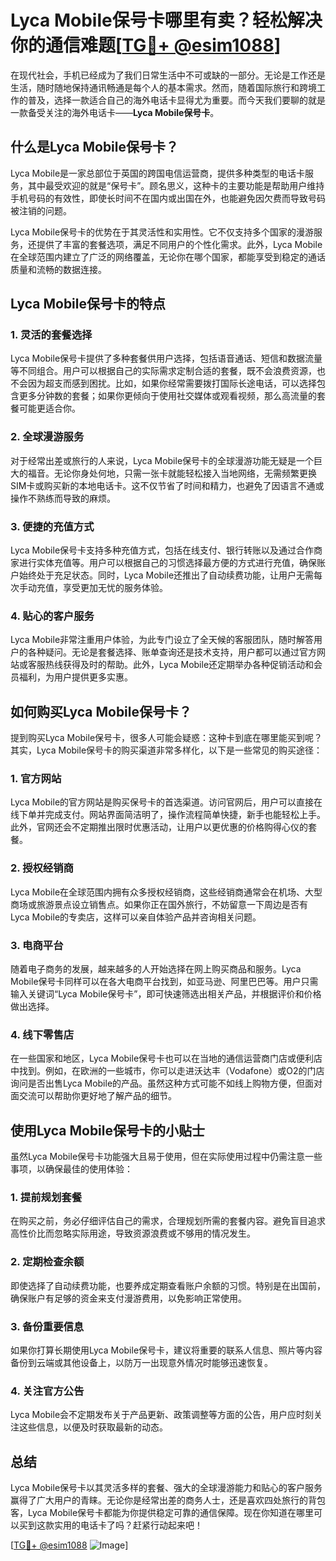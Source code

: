 # Lyca Mobile保号卡哪里有卖？轻松解决你的通信难题[[TG💪+ @esim1088](https://t.me/s/esim1088)]

在现代社会，手机已经成为了我们日常生活中不可或缺的一部分。无论是工作还是生活，随时随地保持通讯畅通是每个人的基本需求。然而，随着国际旅行和跨境工作的普及，选择一款适合自己的海外电话卡显得尤为重要。而今天我们要聊的就是一款备受关注的海外电话卡——**Lyca Mobile保号卡**。

## 什么是Lyca Mobile保号卡？

Lyca Mobile是一家总部位于英国的跨国电信运营商，提供多种类型的电话卡服务，其中最受欢迎的就是“保号卡”。顾名思义，这种卡的主要功能是帮助用户维持手机号码的有效性，即使长时间不在国内或出国在外，也能避免因欠费而导致号码被注销的问题。

Lyca Mobile保号卡的优势在于其灵活性和实用性。它不仅支持多个国家的漫游服务，还提供了丰富的套餐选项，满足不同用户的个性化需求。此外，Lyca Mobile在全球范围内建立了广泛的网络覆盖，无论你在哪个国家，都能享受到稳定的通话质量和流畅的数据连接。

## Lyca Mobile保号卡的特点

### 1. **灵活的套餐选择**
   Lyca Mobile保号卡提供了多种套餐供用户选择，包括语音通话、短信和数据流量等不同组合。用户可以根据自己的实际需求定制合适的套餐，既不会浪费资源，也不会因为超支而感到困扰。比如，如果你经常需要拨打国际长途电话，可以选择包含更多分钟数的套餐；如果你更倾向于使用社交媒体或观看视频，那么高流量的套餐可能更适合你。

### 2. **全球漫游服务**
   对于经常出差或旅行的人来说，Lyca Mobile保号卡的全球漫游功能无疑是一个巨大的福音。无论你身处何地，只需一张卡就能轻松接入当地网络，无需频繁更换SIM卡或购买新的本地电话卡。这不仅节省了时间和精力，也避免了因语言不通或操作不熟练而导致的麻烦。

### 3. **便捷的充值方式**
   Lyca Mobile保号卡支持多种充值方式，包括在线支付、银行转账以及通过合作商家进行实体充值等。用户可以根据自己的习惯选择最方便的方式进行充值，确保账户始终处于充足状态。同时，Lyca Mobile还推出了自动续费功能，让用户无需每次手动充值，享受更加无忧的服务体验。

### 4. **贴心的客户服务**
   Lyca Mobile非常注重用户体验，为此专门设立了全天候的客服团队，随时解答用户的各种疑问。无论是套餐选择、账单查询还是技术支持，用户都可以通过官方网站或客服热线获得及时的帮助。此外，Lyca Mobile还定期举办各种促销活动和会员福利，为用户提供更多实惠。

## 如何购买Lyca Mobile保号卡？

提到购买Lyca Mobile保号卡，很多人可能会疑惑：这种卡到底在哪里能买到呢？其实，Lyca Mobile保号卡的购买渠道非常多样化，以下是一些常见的购买途径：

### 1. **官方网站**
   Lyca Mobile的官方网站是购买保号卡的首选渠道。访问官网后，用户可以直接在线下单并完成支付。网站界面简洁明了，操作流程简单快捷，新手也能轻松上手。此外，官网还会不定期推出限时优惠活动，让用户以更优惠的价格购得心仪的套餐。

### 2. **授权经销商**
   Lyca Mobile在全球范围内拥有众多授权经销商，这些经销商通常会在机场、大型商场或旅游景点设立销售点。如果你正在国外旅行，不妨留意一下周边是否有Lyca Mobile的专卖店，这样可以亲自体验产品并咨询相关问题。

### 3. **电商平台**
   随着电子商务的发展，越来越多的人开始选择在网上购买商品和服务。Lyca Mobile保号卡同样可以在各大电商平台找到，如亚马逊、阿里巴巴等。用户只需输入关键词“Lyca Mobile保号卡”，即可快速筛选出相关产品，并根据评价和价格做出选择。

### 4. **线下零售店**
   在一些国家和地区，Lyca Mobile保号卡也可以在当地的通信运营商门店或便利店中找到。例如，在欧洲的一些城市，你可以走进沃达丰（Vodafone）或O2的门店询问是否出售Lyca Mobile的产品。虽然这种方式可能不如线上购物方便，但面对面交流可以帮助你更好地了解产品的细节。

## 使用Lyca Mobile保号卡的小贴士

虽然Lyca Mobile保号卡功能强大且易于使用，但在实际使用过程中仍需注意一些事项，以确保最佳的使用体验：

### 1. **提前规划套餐**
   在购买之前，务必仔细评估自己的需求，合理规划所需的套餐内容。避免盲目追求高性价比而忽略实际用途，导致资源浪费或不够用的情况发生。

### 2. **定期检查余额**
   即使选择了自动续费功能，也要养成定期查看账户余额的习惯。特别是在出国前，确保账户有足够的资金来支付漫游费用，以免影响正常使用。

### 3. **备份重要信息**
   如果你打算长期使用Lyca Mobile保号卡，建议将重要的联系人信息、照片等内容备份到云端或其他设备上，以防万一出现意外情况时能够迅速恢复。

### 4. **关注官方公告**
   Lyca Mobile会不定期发布关于产品更新、政策调整等方面的公告，用户应时刻关注这些信息，以便及时获取最新的动态。

## 总结

Lyca Mobile保号卡以其灵活多样的套餐、强大的全球漫游能力和贴心的客户服务赢得了广大用户的青睐。无论你是经常出差的商务人士，还是喜欢四处旅行的背包客，Lyca Mobile保号卡都能为你提供稳定可靠的通信保障。现在你知道在哪里可以买到这款实用的电话卡了吗？赶紧行动起来吧！

[[TG💪+ @esim1088](https://t.me/s/esim1088) ![Image](https://i.postimg.cc/4NQfJmqS/Snipaste-2025-05-13-00-14-12.png)]